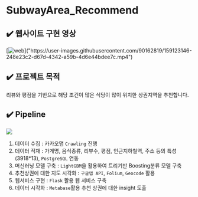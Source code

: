 # SubwayArea_Recommend 

## ✔️ 웹사이트 구현 영상

[![web]("https://user-images.githubusercontent.com/90162819/159123808-b0884290-a25f-497e-b2de-24ef9b527b41.png")]("https://user-images.githubusercontent.com/90162819/159123146-248e23c2-d67d-4342-a59b-4d6e44bdee7c.mp4")

## ✔️ 프로젝트 목적
리뷰와 평점을 기반으로 해당 조건이 많은 식당이 많이 위치한 상권지역을 추천합니다.

## ✔️ Pipeline 

<img src="https://user-images.githubusercontent.com/90162819/159123334-067357d7-1dcc-406f-bf3e-770ae08df0aa.png">

1. 데이터 수집 : 카카오맵 `Crawling` 진행
2. 데이터 적재 : 가게명, 음식종류, 리뷰수, 평점, 인근지하철역, 주소 등의 특성(3918*13), `PostgreSQL` 연동
3. 머신러닝 모델 구축 : `LightGBM`을 활용하여 트리기반 Boosting분류 모델 구축
4. 추천상권에 대한 지도 시각화 : `구글맵 API`, `Folium`, `Geocode` 활용
5. 웹서비스 구현 : `Flask` 활용 웹 서비스 구축 
6. 데이터 시각화 : `Metabase`활용 추천 상권에 대한 insight 도출






